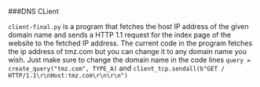 ###DNS CLient

`client-final.py` is a program that fetches the host IP address of the given domain name and sends a HTTP 1.1 request for the index page of the website to the fetched IP address. The current code in the program fetches the ip address of tmz.com but you can change it to any domain name you wish. Just make sure to change the domain name
in the code lines `query = create_query("tmz.com", TYPE_A)` and `client_tcp.sendall(b"GET / HTTP/1.1\r\nHost:tmz.com\r\n\r\n")`
